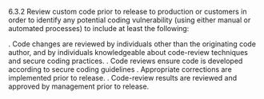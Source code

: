 6.3.2 Review custom code prior to release 
to production or customers in order to 
identify any potential coding vulnerability 
(using either manual or automated 
processes) to include at least the following: 

. Code changes are reviewed by individuals other than the originating code author, and by individuals knowledgeable about code-review techniques and secure coding practices. 
. Code reviews ensure code is developed according to secure coding guidelines 
. Appropriate corrections are implemented prior to release. 
. Code-review results are reviewed and approved by management prior to release. 
